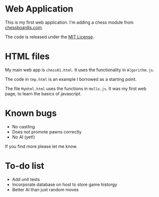 # Web Application
This is my first web application. I'm adding a chess module from [chessboardjs.com](chessboardjs.com).

The code is released under the [MIT License](https://github.com/oakmac/chessboardjs/blob/master/LICENSE.md).

# HTML files
My main web app is `chess01.html`. It uses the functionality in `Algorithm.js`.

The code in `tmp.html` is an example I borrowed as a starting point.

The file `MyHtml.html` uses the functions in `Hello.js`. It was my first web page, to learn the basics of javascript.

# Known bugs
* No castling
* Does not promote pawns correctly
* No AI (yet!)

If you find more please let me know.

# To-do list
* Add unit tests
* Incorporate database on host to store game historgy
* Better AI than just random moves
